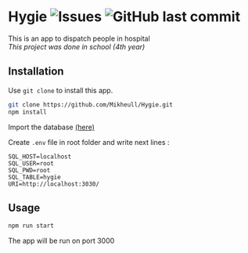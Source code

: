 # Hygie ![Issues](https://img.shields.io/github/issues/Mikheull/Hygie) ![GitHub last commit](https://img.shields.io/github/last-commit/Mikheull/Hygie)

This is an app to dispatch people in hospital
<br>
*This project was done in school (4th year)*

## Installation

Use `git clone` to install this app.

```bash
git clone https://github.com/Mikheull/Hygie.git
npm install
```

Import the database [(here)](https://github.com/Mikheull/Hygie/blob/master/uploads/admin_hygie.sql)

Create `.env` file in root folder and write next lines :
```
SQL_HOST=localhost
SQL_USER=root
SQL_PWD=root
SQL_TABLE=hygie
URI=http://localhost:3030/
```

## Usage

```bash
npm run start
```
The app will be run on port 3000
